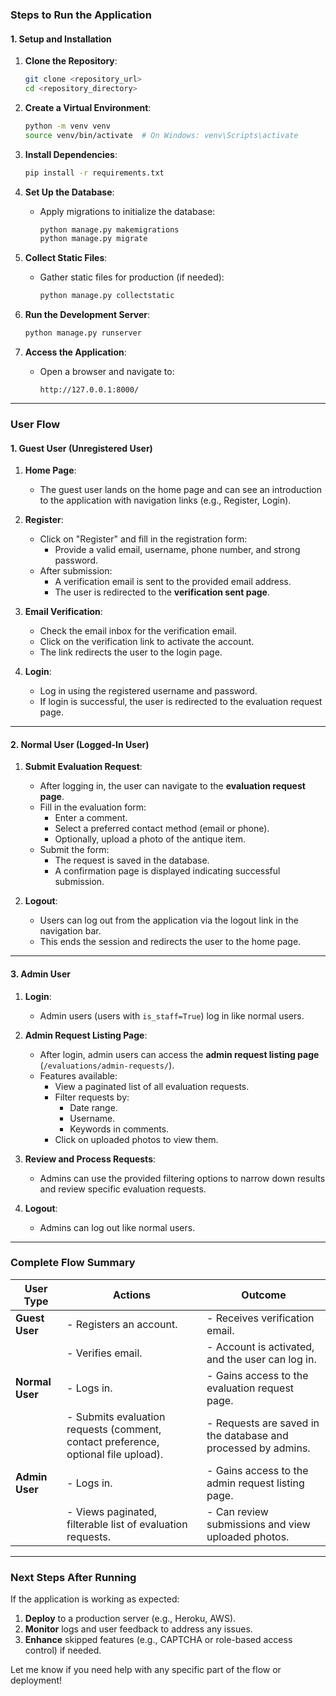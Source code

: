 ### **Steps to Run the Application**

#### **1. Setup and Installation**
1. **Clone the Repository**:
   ```bash
   git clone <repository_url>
   cd <repository_directory>
   ```

2. **Create a Virtual Environment**:
   ```bash
   python -m venv venv
   source venv/bin/activate  # On Windows: venv\Scripts\activate
   ```

3. **Install Dependencies**:
   ```bash
   pip install -r requirements.txt
   ```

4. **Set Up the Database**:
   - Apply migrations to initialize the database:
     ```bash
     python manage.py makemigrations
     python manage.py migrate
     ```

5. **Collect Static Files**:
   - Gather static files for production (if needed):
     ```bash
     python manage.py collectstatic
     ```

6. **Run the Development Server**:
   ```bash
   python manage.py runserver
   ```

7. **Access the Application**:
   - Open a browser and navigate to:
     ```
     http://127.0.0.1:8000/
     ```

---

### **User Flow**

#### **1. Guest User (Unregistered User)**

1. **Home Page**:
   - The guest user lands on the home page and can see an introduction to the application with navigation links (e.g., Register, Login).
   
2. **Register**:
   - Click on "Register" and fill in the registration form:
     - Provide a valid email, username, phone number, and strong password.
   - After submission:
     - A verification email is sent to the provided email address.
     - The user is redirected to the **verification sent page**.

3. **Email Verification**:
   - Check the email inbox for the verification email.
   - Click on the verification link to activate the account.
   - The link redirects the user to the login page.

4. **Login**:
   - Log in using the registered username and password.
   - If login is successful, the user is redirected to the evaluation request page.

---

#### **2. Normal User (Logged-In User)**

1. **Submit Evaluation Request**:
   - After logging in, the user can navigate to the **evaluation request page**.
   - Fill in the evaluation form:
     - Enter a comment.
     - Select a preferred contact method (email or phone).
     - Optionally, upload a photo of the antique item.
   - Submit the form:
     - The request is saved in the database.
     - A confirmation page is displayed indicating successful submission.

2. **Logout**:
   - Users can log out from the application via the logout link in the navigation bar.
   - This ends the session and redirects the user to the home page.

---

#### **3. Admin User**

1. **Login**:
   - Admin users (users with `is_staff=True`) log in like normal users.

2. **Admin Request Listing Page**:
   - After login, admin users can access the **admin request listing page** (`/evaluations/admin-requests/`).
   - Features available:
     - View a paginated list of all evaluation requests.
     - Filter requests by:
       - Date range.
       - Username.
       - Keywords in comments.
     - Click on uploaded photos to view them.

3. **Review and Process Requests**:
   - Admins can use the provided filtering options to narrow down results and review specific evaluation requests.

4. **Logout**:
   - Admins can log out like normal users.

---

### **Complete Flow Summary**

| **User Type** | **Actions**                                                                                                                 | **Outcome**                                                                                      |
|---------------|-----------------------------------------------------------------------------------------------------------------------------|--------------------------------------------------------------------------------------------------|
| **Guest User** | - Registers an account.                                                                                                    | - Receives verification email.                                                                  |
|               | - Verifies email.                                                                                                          | - Account is activated, and the user can log in.                                                |
| **Normal User**| - Logs in.                                                                                                                 | - Gains access to the evaluation request page.                                                  |
|               | - Submits evaluation requests (comment, contact preference, optional file upload).                                          | - Requests are saved in the database and processed by admins.                                   |
| **Admin User** | - Logs in.                                                                                                                 | - Gains access to the admin request listing page.                                               |
|               | - Views paginated, filterable list of evaluation requests.                                                                 | - Can review submissions and view uploaded photos.                                              |

---

### **Next Steps After Running**
If the application is working as expected:
1. **Deploy** to a production server (e.g., Heroku, AWS).
2. **Monitor** logs and user feedback to address any issues.
3. **Enhance** skipped features (e.g., CAPTCHA or role-based access control) if needed.

Let me know if you need help with any specific part of the flow or deployment!
